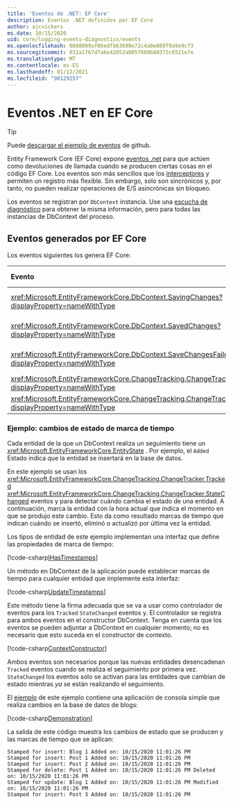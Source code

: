 ```yaml
---
title: 'Eventos de .NET: EF Core'
description: Eventos .NET definidos por EF Core
author: ajcvickers
ms.date: 10/15/2020
uid: core/logging-events-diagnostics/events
ms.openlocfilehash: 0888009af0bedfb63690e72c4a0e08979a9e9cf3
ms.sourcegitcommit: 032a1767d7a6e42052a005f660b80372c6521e7e
ms.translationtype: MT
ms.contentlocale: es-ES
ms.lasthandoff: 01/12/2021
ms.locfileid: "98129257"
---
```

# <a name="net-events-in-ef-core"></a>Eventos .NET en EF Core

> [!TIP]
> Puede [descargar el ejemplo de eventos](https://github.com/dotnet/EntityFramework.Docs/tree/master/samples/core/Miscellaneous/Events) de github.

Entity Framework Core (EF Core) expone [eventos .net](/dotnet/standard/events/) para que actúen como devoluciones de llamada cuando se producen ciertas cosas en el código EF Core. Los eventos son más sencillos que los [interceptores](xref:core/logging-events-diagnostics/interceptors) y permiten un registro más flexible. Sin embargo, solo son sincrónicos y, por tanto, no pueden realizar operaciones de E/S asincrónicas sin bloqueo.

Los eventos se registran por `DbContext` instancia. Use una [escucha de diagnóstico](xref:core/logging-events-diagnostics/diagnostic-listeners) para obtener la misma información, pero para todas las instancias de DbContext del proceso.

## <a name="events-raised-by-ef-core"></a>Eventos generados por EF Core

Los eventos siguientes los genera EF Core:

| Evento | Versión introducida | Cuando se produce
|:------|--------------------|-------
| <xref:Microsoft.EntityFrameworkCore.DbContext.SavingChanges?displayProperty=nameWithType> | 5.0 | Al principio de <xref:Microsoft.EntityFrameworkCore.DbContext.SaveChanges%2A> o <xref:Microsoft.EntityFrameworkCore.DbContext.SaveChangesAsync%2A>
| <xref:Microsoft.EntityFrameworkCore.DbContext.SavedChanges?displayProperty=nameWithType> | 5.0 | Al final de una operación correcta <xref:Microsoft.EntityFrameworkCore.DbContext.SaveChanges%2A> o <xref:Microsoft.EntityFrameworkCore.DbContext.SaveChangesAsync%2A>
| <xref:Microsoft.EntityFrameworkCore.DbContext.SaveChangesFailed?displayProperty=nameWithType> | 5.0 | Al final de un error <xref:Microsoft.EntityFrameworkCore.DbContext.SaveChanges%2A> o <xref:Microsoft.EntityFrameworkCore.DbContext.SaveChangesAsync%2A>
| <xref:Microsoft.EntityFrameworkCore.ChangeTracking.ChangeTracker.Tracked?displayProperty=nameWithType> | 2.1 | Cuando el contexto realiza un seguimiento de una entidad
| <xref:Microsoft.EntityFrameworkCore.ChangeTracking.ChangeTracker.StateChanged?displayProperty=nameWithType> | 2.1 | Cuando una entidad de la que se realiza un seguimiento cambia su estado

### <a name="example-timestamp-state-changes"></a>Ejemplo: cambios de estado de marca de tiempo

Cada entidad de la que un DbContext realiza un seguimiento tiene un <xref:Microsoft.EntityFrameworkCore.EntityState> . Por ejemplo, el `Added` Estado indica que la entidad se insertará en la base de datos.

En este ejemplo se usan los <xref:Microsoft.EntityFrameworkCore.ChangeTracking.ChangeTracker.Tracked> <xref:Microsoft.EntityFrameworkCore.ChangeTracking.ChangeTracker.StateChanged> eventos y para detectar cuándo cambia el estado de una entidad. A continuación, marca la entidad con la hora actual que indica el momento en que se produjo este cambio. Esto da como resultado marcas de tiempo que indican cuándo se insertó, eliminó o actualizó por última vez la entidad.

Los tipos de entidad de este ejemplo implementan una interfaz que define las propiedades de marca de tiempo:

<!--
public interface IHasTimestamps
{
    DateTime? Added { get; set; }
    DateTime? Deleted { get; set; }
    DateTime? Modified { get; set; }
}
-->
[!code-csharp[IHasTimestamps](../../../samples/core/Miscellaneous/Events/Program.cs?name=IHasTimestamps)]

Un método en DbContext de la aplicación puede establecer marcas de tiempo para cualquier entidad que implemente esta interfaz:

<!--
    private static void UpdateTimestamps(object sender, EntityEntryEventArgs e)
    {
        if (e.Entry.Entity is IHasTimestamps entityWithTimestamps)
        {
            switch (e.Entry.State)
            {
                case EntityState.Deleted:
                    entityWithTimestamps.Deleted = DateTime.UtcNow;
                    Console.WriteLine($"Stamped for delete: {e.Entry.Entity}");
                    break;
                case EntityState.Modified:
                    entityWithTimestamps.Modified = DateTime.UtcNow;
                    Console.WriteLine($"Stamped for update: {e.Entry.Entity}");
                    break;
                case EntityState.Added:
                    entityWithTimestamps.Added = DateTime.UtcNow;
                    Console.WriteLine($"Stamped for insert: {e.Entry.Entity}");
                    break;
            }
        }
    }
-->
[!code-csharp[UpdateTimestamps](../../../samples/core/Miscellaneous/Events/Program.cs?name=UpdateTimestamps)]

Este método tiene la firma adecuada que se va a usar como controlador de eventos para los `Tracked` `StateChanged` eventos y. El controlador se registra para ambos eventos en el constructor DbContext. Tenga en cuenta que los eventos se pueden adjuntar a DbContext en cualquier momento; no es necesario que esto suceda en el constructor de contexto.

<!--
    public BlogsContext()
    {
        ChangeTracker.StateChanged += UpdateTimestamps;
        ChangeTracker.Tracked += UpdateTimestamps;
    }
-->
[!code-csharp[ContextConstructor](../../../samples/core/Miscellaneous/Events/Program.cs?name=ContextConstructor)]

Ambos eventos son necesarios porque las nuevas entidades desencadenan `Tracked` eventos cuando se realiza el seguimiento por primera vez. `StateChanged` los eventos solo se activan para las entidades que cambian de estado mientras _ya_ se están realizando el seguimiento.

El [ejemplo](https://github.com/dotnet/EntityFramework.Docs/tree/master/samples/core/Miscellaneous/Events) de este ejemplo contiene una aplicación de consola simple que realiza cambios en la base de datos de blogs:

<!--
        using (var context = new BlogsContext())
        {
            context.Database.EnsureDeleted();
            context.Database.EnsureCreated();

            context.Add(
                new Blog
                {
                    Id = 1,
                    Name = "EF Blog",
                    Posts =
                    {
                        new Post { Id = 1, Title = "EF Core 3.1!" },
                        new Post { Id = 2, Title = "EF Core 5.0!" }
                    }
                });

            context.SaveChanges();
        }

        using (var context = new BlogsContext())
        {
            var blog = context.Blogs.Include(e => e.Posts).Single();

            blog.Name = "EF Core Blog";
            context.Remove(blog.Posts.First());
            blog.Posts.Add(new Post { Id = 3, Title = "EF Core 6.0!" });

            context.SaveChanges();
        }
-->
[!code-csharp[Demonstration](../../../samples/core/Miscellaneous/Events/Program.cs?name=Demonstration)]

La salida de este código muestra los cambios de estado que se producen y las marcas de tiempo que se aplican:

```output
Stamped for insert: Blog 1 Added on: 10/15/2020 11:01:26 PM
Stamped for insert: Post 1 Added on: 10/15/2020 11:01:26 PM
Stamped for insert: Post 2 Added on: 10/15/2020 11:01:26 PM
Stamped for delete: Post 1 Added on: 10/15/2020 11:01:26 PM Deleted on: 10/15/2020 11:01:26 PM
Stamped for update: Blog 1 Added on: 10/15/2020 11:01:26 PM Modified on: 10/15/2020 11:01:26 PM
Stamped for insert: Post 3 Added on: 10/15/2020 11:01:26 PM
```
